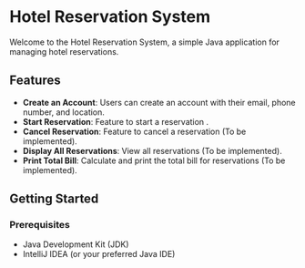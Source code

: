 # Hotel Reservation System

Welcome to the Hotel Reservation System, a simple Java application for managing hotel reservations.

## Features

- **Create an Account**: Users can create an account with their email, phone number, and location.
- **Start Reservation**: Feature to start a reservation .
- **Cancel Reservation**: Feature to cancel a reservation (To be implemented).
- **Display All Reservations**: View all reservations (To be implemented).
- **Print Total Bill**: Calculate and print the total bill for reservations (To be implemented).

## Getting Started

### Prerequisites

- Java Development Kit (JDK)
- IntelliJ IDEA (or your preferred Java IDE)
